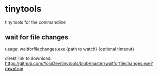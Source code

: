 tinytools
=========

tiny tools for the commandline

wait for file changes
---------------------
usage: waitforfilechanges.exe {path to watch} {optional timeout}

direkt link to download: https://github.com/YoloDev/tinytools/blob/master/waitforfilechanges.exe?raw=true
